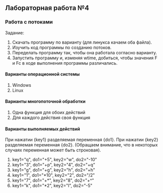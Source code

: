 ## Лабораторная работа №4

### Работа с потоками

Задание:
1. Скачать программу по варианту (для линукса качаем оба файла).
2. Изучить код программы по созданию потоков.
3. Переделать программу так, чтобы она работала согласно варианту.
4. Запустить программу и, изменяя wtime, добиться, чтобы значения F и Fc в ходе выполнения программы различались.

#### Варианты операционной системы
1. Windows
2. Linux

#### Варианты многопоточной обработки
1. Одна функция для обоих действий
2. Для каждого действия своя функция

#### Варианты выполняемых действий
При нажатии {key1} разделяемая переменная {do1}. При нажатии {key2} разделяемая переменная {do2}. (Обращаем внимание, что в некоторых случаях переменная может быть строковая).
1. key1="q", do1="+5", key2="w", do2="-10"
2. key1="3", do1="+p", key2="4", do2="+q"
3. key1="g", do1="+g", key2="h", do2="+h"
4. key1="1", do1="*10", key2="2", do2="/2"
5. key1="7", do1="+*", key2="8", do2="+^"
6. key1="k", do1="*2", key2="l", do2="-5"